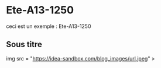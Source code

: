 # Ete-A13-1250
ceci est un exemple : Ete-A13-1250
## Sous titre
img src = "https://idea-sandbox.com/blog_images/url.jpeg" >
